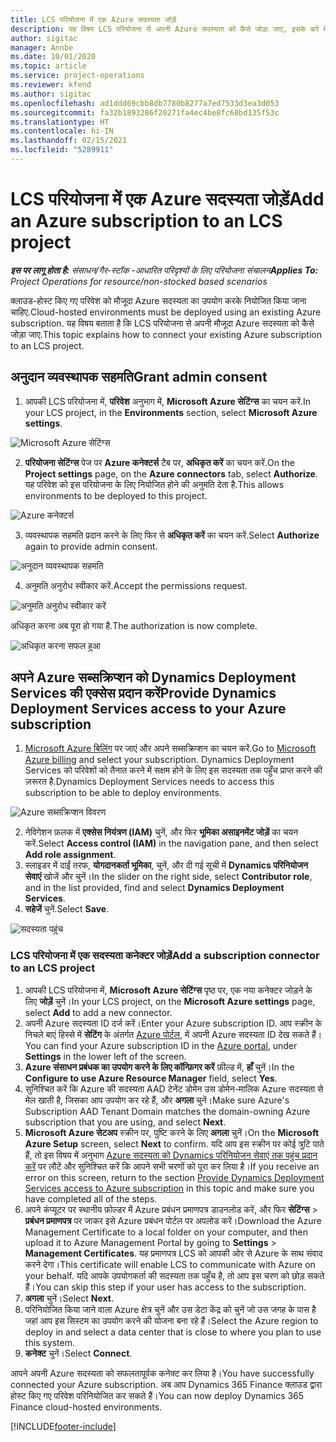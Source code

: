 ```yaml
---
title: LCS परियोजना में एक Azure सदस्यता जोड़ें
description: यह विषय LCS परियोजना से अपनी Azure सदस्यता को कैसे जोड़ा जाए, इसके बारे में जानकारी प्रदान करता है.
author: sigitac
manager: Annbe
ms.date: 10/01/2020
ms.topic: article
ms.service: project-operations
ms.reviewer: kfend
ms.author: sigitac
ms.openlocfilehash: ad1ddd69cbb8db7780b8277a7ed7533d3ea3d053
ms.sourcegitcommit: fa32b1893286f20271fa4ec4be8fc68bd135f53c
ms.translationtype: HT
ms.contentlocale: hi-IN
ms.lasthandoff: 02/15/2021
ms.locfileid: "5289911"
---
```

# <a name="add-an-azure-subscription-to-an-lcs-project"></a><span data-ttu-id="1e99e-103">LCS परियोजना में एक Azure सदस्यता जोड़ें</span><span class="sxs-lookup"><span data-stu-id="1e99e-103">Add an Azure subscription to an LCS project</span></span>

<span data-ttu-id="1e99e-104">_**इस पर लागू होता है:** संसाधन/गैर-स्टॉक -आधारित परिदृश्यों के लिए परियोजना संचालन_</span><span class="sxs-lookup"><span data-stu-id="1e99e-104">_**Applies To:** Project Operations for resource/non-stocked based scenarios_</span></span>

<span data-ttu-id="1e99e-105">क्लाउड-होस्ट किए गए परिवेश को मौजूदा Azure सदस्यता का उपयोग करके नियोजित किया जाना चाहिए.</span><span class="sxs-lookup"><span data-stu-id="1e99e-105">Cloud-hosted environments must be deployed using an existing Azure subscription.</span></span> <span data-ttu-id="1e99e-106">यह विषय बताता है कि LCS परियोजना से अपनी मौजूदा Azure सदस्यता को कैसे जोड़ा जाए.</span><span class="sxs-lookup"><span data-stu-id="1e99e-106">This topic explains how to connect your existing Azure subscription to an LCS project.</span></span> 

## <a name="grant-admin-consent"></a><span data-ttu-id="1e99e-107">अनुदान व्यवस्थापक सहमति</span><span class="sxs-lookup"><span data-stu-id="1e99e-107">Grant admin consent</span></span>

1. <span data-ttu-id="1e99e-108">आपकी LCS परियोजना में, **परिवेश** अनुभाग में, **Microsoft Azure सेटिंग्स** का चयन करें.</span><span class="sxs-lookup"><span data-stu-id="1e99e-108">In your LCS project, in the **Environments** section, select **Microsoft Azure settings**.</span></span>

![Microsoft Azure सेटिंग्स](./media/1MicrosoftAzureSettings.png)

2. <span data-ttu-id="1e99e-110">**परियोजना सेटिंग्स** पेज पर **Azure कनेक्टर्स** टैब पर, **अधिकृत करें** का चयन करें.</span><span class="sxs-lookup"><span data-stu-id="1e99e-110">On the **Project settings** page, on the **Azure connectors** tab, select **Authorize**.</span></span> <span data-ttu-id="1e99e-111">यह परिवेश को इस परियोजना के लिए नियोजित होने की अनुमति देता है.</span><span class="sxs-lookup"><span data-stu-id="1e99e-111">This allows environments to be deployed to this project.</span></span>

![Azure कनेक्टर्स](./media/2AzureConnectors.png)

3. <span data-ttu-id="1e99e-113">व्यवस्थापक सहमति प्रदान करने के लिए फिर से **अधिकृत करें** का चयन करें.</span><span class="sxs-lookup"><span data-stu-id="1e99e-113">Select **Authorize** again to provide admin consent.</span></span>

![अनुदान व्यवस्थापक सहमति](./media/3GrantAdminConsent.png)

4. <span data-ttu-id="1e99e-115">अनुमति अनुरोध स्वीकार करें.</span><span class="sxs-lookup"><span data-stu-id="1e99e-115">Accept the permissions request.</span></span>

![अनुमति अनुरोध स्वीकार करें](./media/4AcceptPermissionRequest.png)

<span data-ttu-id="1e99e-117">अधिकृत करना अब पूरा हो गया है.</span><span class="sxs-lookup"><span data-stu-id="1e99e-117">The authorization is now complete.</span></span> 

![अधिकृत करना सफल हुआ](./media/5AuthorizationComplete.png)

## <a name="provide-dynamics-deployment-services-access-to-your-azure-subscription"></a><a name="provide"></a><span data-ttu-id="1e99e-119">अपने Azure सब्सक्रिप्शन को Dynamics Deployment Services की एक्सेस प्रदान करें</span><span class="sxs-lookup"><span data-stu-id="1e99e-119">Provide Dynamics Deployment Services access to your Azure subscription</span></span>

1. <span data-ttu-id="1e99e-120">[Microsoft Azure बिलिंग](https://portal.azure.com/#blade/Microsoft\_Azure\_Billing/SubscriptionsBlade) पर जाएं और अपने सब्सक्रिप्शन का चयन करें.</span><span class="sxs-lookup"><span data-stu-id="1e99e-120">Go to [Microsoft Azure billing](https://portal.azure.com/#blade/Microsoft\_Azure\_Billing/SubscriptionsBlade) and select your subscription.</span></span> <span data-ttu-id="1e99e-121">Dynamics Deployment Services को परिवेशों को तैनात करने में सक्षम होने के लिए इस सदस्यता तक पहुँच प्राप्त करने की ज़रूरत है.</span><span class="sxs-lookup"><span data-stu-id="1e99e-121">Dynamics Deployment Services needs to access this subscription to be able to deploy environments.</span></span>

![Azure सब्सक्रिप्शन विवरण](./media/6AzureSubscription.png)

2. <span data-ttu-id="1e99e-123">नेविगेशन फ़लक में **एक्सेस नियंत्रण (IAM)** चुनें, और फिर **भूमिका असाइनमेंट जोड़ें** का चयन करें.</span><span class="sxs-lookup"><span data-stu-id="1e99e-123">Select **Access control (IAM)** in the navigation pane, and then select **Add role assignment**.</span></span>
3. <span data-ttu-id="1e99e-124">स्लाइडर में दाईं तरफ, **योगदानकर्ता भूमिका**, चुनें, और दी गई सूची में **Dynamics परिनियोजन सेवाएं** खोजें और चुनें।</span><span class="sxs-lookup"><span data-stu-id="1e99e-124">In the slider on the right side, select **Contributor role**, and in the list provided, find and select **Dynamics Deployment Services**.</span></span> 
4. <span data-ttu-id="1e99e-125">**सहेजें** चुनें.</span><span class="sxs-lookup"><span data-stu-id="1e99e-125">Select **Save**.</span></span>

![सदस्यता पहुंच](./media/7SubscriptionAccess.png)

### <a name="add-a-subscription-connector-to-an-lcs-project"></a><span data-ttu-id="1e99e-127">LCS परियोजना में एक सदस्यता कनेक्टर जोड़ें</span><span class="sxs-lookup"><span data-stu-id="1e99e-127">Add a subscription connector to an LCS project</span></span>

1. <span data-ttu-id="1e99e-128">आपकी LCS परियोजना में, **Microsoft Azure सेटिंग्स** पृष्ठ पर, एक नया कनेक्टर जोड़ने के लिए **जोड़ें** चुनें।</span><span class="sxs-lookup"><span data-stu-id="1e99e-128">In your LCS project, on the **Microsoft Azure settings** page, select **Add** to add a new connector.</span></span>
2. <span data-ttu-id="1e99e-129">अपनी Azure सदस्यता ID दर्ज करें।</span><span class="sxs-lookup"><span data-stu-id="1e99e-129">Enter your Azure subscription ID.</span></span> <span data-ttu-id="1e99e-130">आप स्क्रीन के निचले बाएं हिस्से में  **सेटिंग**  के अंतर्गत [Azure पोर्टल](https://ms.portal.azure.com/), में अपनी Azure सदस्यता ID देख सकते हैं।</span><span class="sxs-lookup"><span data-stu-id="1e99e-130">You can find your Azure subscription ID in the [Azure portal](https://ms.portal.azure.com/), under  **Settings**  in the lower left of the screen.</span></span>
3. <span data-ttu-id="1e99e-131">**Azure संसाधन प्रबंधक का उपयोग करने के लिए कॉन्फ़िगर करें** फ़ील्ड में, **हाँ** चुनें।</span><span class="sxs-lookup"><span data-stu-id="1e99e-131">In the **Configure to use Azure Resource Manager** field, select **Yes**.</span></span>
4. <span data-ttu-id="1e99e-132">सुनिश्चित करें कि Azure की सदस्यता AAD टेनेंट डोमेन उस डोमेन-मालिक Azure सदस्यता से मेल खाती है, जिसका आप उपयोग कर रहे हैं, और **अगला** चुनें।</span><span class="sxs-lookup"><span data-stu-id="1e99e-132">Make sure Azure's Subscription AAD Tenant Domain matches the domain-owning Azure subscription that you are using, and select **Next**.</span></span>
5. <span data-ttu-id="1e99e-133">**Microsoft Azure सेटअप** स्क्रीन पर, पुष्टि करने के लिए **अगला** चुनें।</span><span class="sxs-lookup"><span data-stu-id="1e99e-133">On the **Microsoft Azure Setup** screen, select **Next** to confirm.</span></span> <span data-ttu-id="1e99e-134">यदि आप इस स्क्रीन पर कोई त्रुटि पाते हैं, तो इस विषय में अनुभाग [Azure सदस्यता को Dynamics परिनियोजन सेवाएं तक पहुंच प्रदान करें](#provide) पर लौटें और सुनिश्चित करें कि आपने सभी चरणों को पूरा कर लिया है।</span><span class="sxs-lookup"><span data-stu-id="1e99e-134">If you receive an error on this screen, return to the section [Provide Dynamics Deployment Services access to Azure subscription](#provide) in this topic and make sure you have completed all of the steps.</span></span>
6. <span data-ttu-id="1e99e-135">अपने कंप्यूटर पर स्थानीय फ़ोल्डर में Azure प्रबंधन प्रमाणपत्र डाउनलोड करें, और फिर **सेटिंग्स** > **प्रबंधन प्रमाणपत्र** पर जाकर इसे Azure प्रबंधन पोर्टल पर अपलोड करें।</span><span class="sxs-lookup"><span data-stu-id="1e99e-135">Download the Azure Management Certificate to a local folder on your computer, and then upload it to Azure Management Portal by going to **Settings** > **Management Certificates**.</span></span> <span data-ttu-id="1e99e-136">यह प्रमाणपत्र LCS को आपकी ओर से Azure के साथ संवाद करने देगा।</span><span class="sxs-lookup"><span data-stu-id="1e99e-136">This certificate will enable LCS to communicate with Azure on your behalf.</span></span> <span data-ttu-id="1e99e-137">यदि आपके उपयोगकर्ता की सदस्यता तक पहुँच है, तो आप इस चरण को छोड़ सकते हैं।</span><span class="sxs-lookup"><span data-stu-id="1e99e-137">You can skip this step if your user has access to the subscription.</span></span>
7. <span data-ttu-id="1e99e-138">**अगला** चुनें।</span><span class="sxs-lookup"><span data-stu-id="1e99e-138">Select  **Next**.</span></span>
8. <span data-ttu-id="1e99e-139">परिनियोजित किया जाने वाला Azure क्षेत्र चुनें और उस डेटा केंद्र को चुनें जो उस जगह के पास है जहां आप इस सिस्टम का उपयोग करने की योजना बना रहे हैं।</span><span class="sxs-lookup"><span data-stu-id="1e99e-139">Select the Azure region to deploy in and select a data center that is close to where you plan to use this system.</span></span>
9.  <span data-ttu-id="1e99e-140">**कनेक्ट** चुनें।</span><span class="sxs-lookup"><span data-stu-id="1e99e-140">Select  **Connect**.</span></span>

<span data-ttu-id="1e99e-141">आपने अपनी Azure सदस्यता को सफलतापूर्वक कनेक्ट कर लिया है।</span><span class="sxs-lookup"><span data-stu-id="1e99e-141">You have successfully connected your Azure subscription.</span></span> <span data-ttu-id="1e99e-142">अब आप Dynamics 365 Finance क्लाउड द्वारा होस्ट किए गए परिवेश परिनियोजित कर सकते हैं।</span><span class="sxs-lookup"><span data-stu-id="1e99e-142">You can now deploy Dynamics 365 Finance cloud-hosted environments.</span></span>




[!INCLUDE[footer-include](../includes/footer-banner.md)]